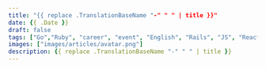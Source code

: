 ```yaml
---
title: "{{ replace .TranslationBaseName "-" " " | title }}"
date: {{ .Date }}
draft: false
tags: ["Go","Ruby", "career", "event", "English", "Rails", "JS", "React"]
images: ["images/articles/avatar.png"]
description: {{ replace .TranslationBaseName "-" " " | title }}
---
```


